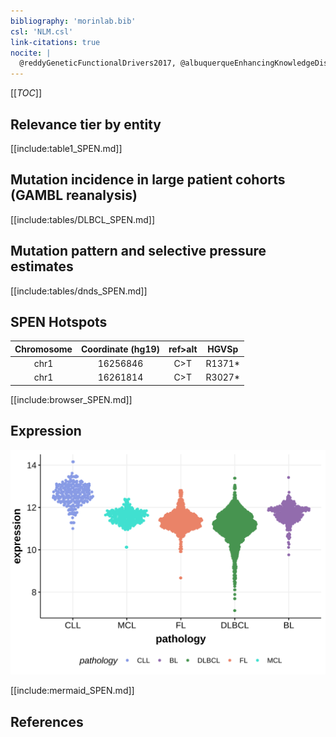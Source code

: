 ```yaml
---
bibliography: 'morinlab.bib'
csl: 'NLM.csl'
link-citations: true
nocite: |
  @reddyGeneticFunctionalDrivers2017, @albuquerqueEnhancingKnowledgeDiscovery2017, @schmitzGeneticsPathogenesisDiffuse2018, @sarkozyMutationalLandscapeGray2021, @rossiCodingGenomeSplenic2012, 
---
```

[[_TOC_]]


## Relevance tier by entity

[[include:table1_SPEN.md]]

## Mutation incidence in large patient cohorts (GAMBL reanalysis)


[[include:tables/DLBCL_SPEN.md]]

## Mutation pattern and selective pressure estimates

[[include:tables/dnds_SPEN.md]]

## SPEN Hotspots

| Chromosome |Coordinate (hg19) | ref>alt | HGVSp | 
 | :---:| :---: | :--: | :---: |
| chr1 | 16256846 | C>T | R1371* |
| chr1 | 16261814 | C>T | R3027* |

[[include:browser_SPEN.md]]

## Expression
![](images/gene_expression/SPEN_by_pathology.svg)
<!-- ORIGIN: rossiCodingGenomeSplenic2012c -->
<!-- DLBCL: rossiCodingGenomeSplenic2012c -->
<!-- MZL: rossiCodingGenomeSplenic2012c -->
<!-- PMBL: sarkozyMutationalLandscapeGray2021a -->

[[include:mermaid_SPEN.md]]

## References

